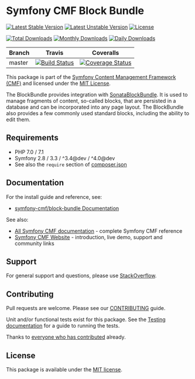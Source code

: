 # Symfony CMF Block Bundle

[![Latest Stable Version](https://poser.pugx.org/symfony-cmf/block-bundle/v/stable)](https://packagist.org/packages/symfony-cmf/block-bundle)
[![Latest Unstable Version](https://poser.pugx.org/symfony-cmf/block-bundle/v/unstable)](https://packagist.org/packages/symfony-cmf/block-bundle)
[![License](https://poser.pugx.org/symfony-cmf/block-bundle/license)](https://packagist.org/packages/symfony-cmf/block-bundle)

[![Total Downloads](https://poser.pugx.org/symfony-cmf/block-bundle/downloads)](https://packagist.org/packages/symfony-cmf/block-bundle)
[![Monthly Downloads](https://poser.pugx.org/symfony-cmf/block-bundle/d/monthly)](https://packagist.org/packages/symfony-cmf/block-bundle)
[![Daily Downloads](https://poser.pugx.org/symfony-cmf/block-bundle/d/daily)](https://packagist.org/packages/symfony-cmf/block-bundle)

Branch | Travis | Coveralls |
------ | ------ | --------- |
master | [![Build Status][travis_unstable_badge]][travis_unstable_link] | [![Coverage Status][coveralls_unstable_badge]][coveralls_unstable_link] |

This package is part of the [Symfony Content Management Framework (CMF)](http://cmf.symfony.com/) and licensed
under the [MIT License](LICENSE).

The BlockBundle provides integration with
[SonataBlockBundle](https://github.com/sonata-project/SonataBlockBundle).
It is used to manage fragments of content, so-called blocks, that are persisted
in a database and can be incorporated into any page layout. The BlockBundle also
provides a few commonly used standard blocks, including the ability to edit them.


## Requirements

* PHP 7.0 / 7.1
* Symfony 2.8 / 3.3 / ^3.4@dev / ^4.0@dev
* See also the `require` section of [composer.json](composer.json)

## Documentation

For the install guide and reference, see:

* [symfony-cmf/block-bundle Documentation](http://symfony.com/doc/master/cmf/bundles/block/index.html)

See also:

* [All Symfony CMF documentation](http://symfony.com/doc/master/cmf/index.html) - complete Symfony CMF reference
* [Symfony CMF Website](http://cmf.symfony.com/) - introduction, live demo, support and community links

## Support

For general support and questions, please use [StackOverflow](http://stackoverflow.com/questions/tagged/symfony-cmf).

## Contributing

Pull requests are welcome. Please see our
[CONTRIBUTING](https://github.com/symfony-cmf/symfony-cmf/blob/master/CONTRIBUTING.md)
guide.

Unit and/or functional tests exist for this package. See the
[Testing documentation](http://symfony.com/doc/master/cmf/components/testing.html)
for a guide to running the tests.

Thanks to
[everyone who has contributed](contributors) already.

## License

This package is available under the [MIT license](src/Resources/meta/LICENSE).

[travis_legacy_badge]: https://travis-ci.org/symfony-cmf/block-bundle.svg?branch=master
[travis_legacy_link]: https://travis-ci.org/symfony-cmf/block-bundle
[travis_stable_badge]: https://travis-ci.org/symfony-cmf/block-bundle.svg?branch=master
[travis_stable_link]: https://travis-ci.org/symfony-cmf/block-bundle
[travis_unstable_badge]: https://travis-ci.org/symfony-cmf/block-bundle.svg?branch=master
[travis_unstable_link]: https://travis-ci.org/symfony-cmf/block-bundle

[coveralls_legacy_badge]: https://coveralls.io/repos/github/symfony-cmf/block-bundle/badge.svg?branch=master
[coveralls_legacy_link]: https://coveralls.io/github/symfony-cmf/block-bundle?branch=master
[coveralls_stable_badge]: https://coveralls.io/repos/github/symfony-cmf/block-bundle/badge.svg?branch=master
[coveralls_stable_link]: https://coveralls.io/github/symfony-cmf/block-bundle?branch=master
[coveralls_unstable_badge]: https://coveralls.io/repos/github/symfony-cmf/block-bundle/badge.svg?branch=master
[coveralls_unstable_link]: https://coveralls.io/github/symfony-cmf/block-bundle?branch=master

